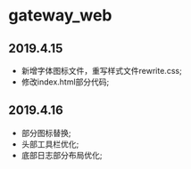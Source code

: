 # gateway_web

## 2019.4.15

- 新增字体图标文件，重写样式文件rewrite.css;
- 修改index.html部分代码;

## 2019.4.16

- 部分图标替换;
- 头部工具栏优化;
- 底部日志部分布局优化;
